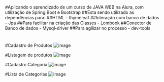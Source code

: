 #Aplicando o aprendizado de um curso de JAVA WEB na Alura, com utilização de Spring Boot e Bootstrap 
##Esta sendo utilizado as dependências para: 
##HTML - thymeleaf
##Interação com banco de dados - Jpa
##Para facilitar na criação das Classes - Lombook
##Conector de Banco de dados - Mysql-driver
##Para agilizar  no processo - dev-tools
#
#Cadastro de Produtos
![image](https://github.com/falconi879/cadastro/assets/40277543/495c8f1e-6704-4345-bf8d-024fbf5442ab)

#Listagem de produtos
![image](https://github.com/falconi879/cadastro/assets/40277543/4c75ff5e-d07a-4990-8817-9ac82dcd93f3)

#Cadastro Categoria
![image](https://github.com/falconi879/cadastro/assets/40277543/d457bf9d-df25-4b91-ae81-38563d08465b)

#Lista de Categorias
![image](https://github.com/falconi879/cadastro/assets/40277543/e83ebd33-3921-4d41-8d39-f938b7e7fccd)


